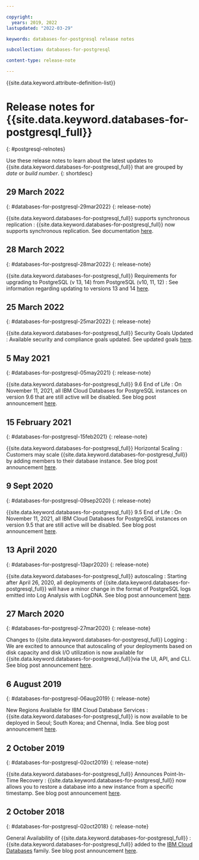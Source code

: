 ```yaml
---

copyright:
  years: 2019, 2022
lastupdated: "2022-03-29"

keywords: databases-for-postgresql release notes

subcollection: databases-for-postgresql

content-type: release-note

---
```


{{site.data.keyword.attribute-definition-list}}

<!-- You must add the release-note content type in your attribute definitions AND to each release note H2. This will ensure that the release note entry is pulled into the notifications library. -->

# Release notes for {{site.data.keyword.databases-for-postgresql_full}}
{: #postgresql-relnotes}

<!-- The title of your H1 should be Release notes for _service-name_, where _service-name_ is the non-trademarked short version keyref. Include your service name as a search keyword at the top of your Markdown file. See the example keywords above. -->

Use these release notes to learn about the latest updates to {{site.data.keyword.databases-for-postgresql_full}} that are grouped by _date_ or _build number_.
{: shortdesc}

## 29 March 2022
{: #databases-for-postgresql-29mar2022}
{: release-note}

{{site.data.keyword.databases-for-postgresql_full}} supports synchronous replication
:  {{site.data.keyword.databases-for-postgresql_full}} now supports synchronous replication. See documentation [here](/docs/databases-for-postgresql?topic=databases-for-postgresql-high-availability#sync-repl).

## 28 March 2022
{: #databases-for-postgresql-28mar2022}
{: release-note}

{{site.data.keyword.databases-for-postgresql_full}} Requirements for upgrading to PostgreSQL (v 13, 14) from PostgreSQL (v10, 11, 12)
:  See information regarding updating to versions 13 and 14 [here](/docs/databases-for-postgresql?topic=databases-for-postgresql-upgrading#upgrading-reqs).

## 25 March 2022
{: #databases-for-postgresql-25mar2022}
{: release-note}

{{site.data.keyword.databases-for-postgresql_full}} Security Goals Updated
:  Available security and compliance goals updated. See updated goals [here](/docs/databases-for-redis?topic=databases-for-redis-manage-security-compliance).

## 5 May 2021
{: #databases-for-postgresql-05may2021}
{: release-note}

{{site.data.keyword.databases-for-postgresql_full}} 9.6 End of Life
:  On November 11, 2021, all IBM Cloud Databases for PostgreSQL instances on version 9.6 that are still active will be disabled. See blog post announcement [here](https://www.ibm.com/cloud/blog/announcements/ibm-cloud-databases-postgresql-9-6-end-of-life).

## 15 February 2021
{: #databases-for-postgresql-15feb2021}
{: release-note}

{{site.data.keyword.databases-for-postgresql_full}} Horizontal Scaling
:  Customers may scale {{site.data.keyword.databases-for-postgresql_full}} by adding members to their database instance. See blog post announcement [here](https://www.ibm.com/cloud/blog/announcements/whats-new-in-ibm-cloud-databases).

## 9 Sept 2020
{: #databases-for-postgresql-09sep2020}
{: release-note}

{{site.data.keyword.databases-for-postgresql_full}} 9.5 End of Life
:  On November 11, 2021, all IBM Cloud Databases for PostgreSQL instances on version 9.5 that are still active will be disabled. See blog post announcement [here](https://www.ibm.com/cloud/blog/announcements/postgresql-9-5-end-of-life).

## 13 April 2020
{: #databases-for-postgresql-13apr2020}
{: release-note}

{{site.data.keyword.databases-for-postgresql_full}} autoscaling
:  Starting after April 26, 2020, all deployments of {{site.data.keyword.databases-for-postgresql_full}} will have a minor change in the format of PostgreSQL logs emitted into Log Analysis with LogDNA.  See blog post announcement [here](https://www.ibm.com/cloud/blog/announcements/ibm-cloud-databases-portfolio-introduces-autoscaling).

## 27 March 2020
{: #databases-for-postgresql-27mar2020}
{: release-note}

Changes to {{site.data.keyword.databases-for-postgresql_full}} Logging
:  We are excited to announce that autoscaling of your deployments based on disk capacity and disk I/O utilization is now available for {{site.data.keyword.databases-for-postgresql_full}}via the UI, API, and CLI. See blog post announcement [here](https://www.ibm.com/cloud/blog/announcements/changes-to-databases-for-postgresql-logging).

## 6 August 2019
{: #databases-for-postgresql-06aug2019}
{: release-note}

New Regions Available for IBM Cloud Database Services
:  {{site.data.keyword.databases-for-postgresql_full}} is now available to be deployed in Seoul; South Korea; and Chennai, India. See blog post announcement [here](https://www.ibm.com/cloud/blog/announcements/new-regions-available-for-ibm-cloud-database-services).

## 2 October 2019
{: #databases-for-postgresql-02oct2019}
{: release-note}

{{site.data.keyword.databases-for-postgresql_full}} Announces Point-In-Time Recovery
:  {{site.data.keyword.databases-for-postgresql_full}} now allows you to restore a database into a new instance from a specific timestamp. See blog post announcement [here](https://www.ibm.com/cloud/blog/announcements/ibm-cloud-databases-for-postgresql-announces-point-in-time-recovery).

## 2 October 2018
{: #databases-for-postgresql-02oct2018}
{: release-note}

General Availability of {{site.data.keyword.databases-for-postgresql_full}}
:  {{site.data.keyword.databases-for-postgresql_full}} added to the [IBM Cloud Databases](https://www.ibm.com/cloud/databases) family. See blog post announcement [here](https://www.ibm.com/cloud/blog/ibm-cloud-databases-for-postgresql-and-databases-for-redis-are-now-generally-available).

